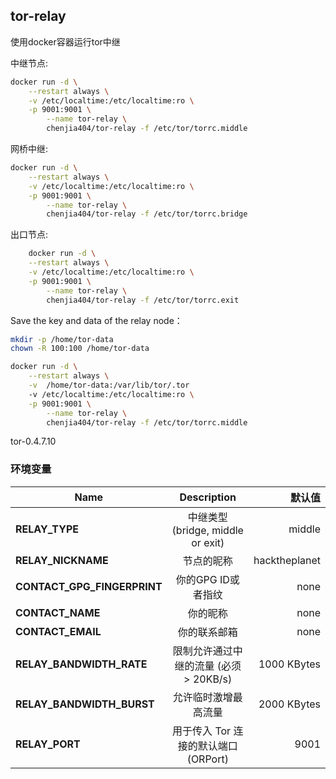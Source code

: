 ## tor-relay

使用docker容器运行tor中继

中继节点:
```bash
docker run -d \
	--restart always \
	-v /etc/localtime:/etc/localtime:ro \
	-p 9001:9001 \
		--name tor-relay \
		chenjia404/tor-relay -f /etc/tor/torrc.middle
```

网桥中继:
```bash
docker run -d \
	--restart always \
	-v /etc/localtime:/etc/localtime:ro \
	-p 9001:9001 \
		--name tor-relay \
		chenjia404/tor-relay -f /etc/tor/torrc.bridge
```

出口节点:
```bash
	docker run -d \
	--restart always \
	-v /etc/localtime:/etc/localtime:ro \
	-p 9001:9001 \
		--name tor-relay \
		chenjia404/tor-relay -f /etc/tor/torrc.exit
```

Save the key and data of the relay node：
```bash
mkdir -p /home/tor-data
chown -R 100:100 /home/tor-data

docker run -d \
	--restart always \
	-v  /home/tor-data:/var/lib/tor/.tor
	-v /etc/localtime:/etc/localtime:ro \
	-p 9001:9001 \
		--name tor-relay \
		chenjia404/tor-relay -f /etc/tor/torrc.middle
```

tor-0.4.7.10

### 环境变量

| Name                         | Description                                                                  | 默认值|
| ---------------------------- |:----------------------------------------------------------------------------:| -------------:|
| **RELAY_TYPE**               | 中继类型(bridge, middle or exit)                                              | middle        |
| **RELAY_NICKNAME**           | 节点的昵称                                                                    | hacktheplanet |
| **CONTACT_GPG_FINGERPRINT**  | 你的GPG ID或者指纹                                                            | none          |
| **CONTACT_NAME**             | 你的昵称                                                                      | none          |
| **CONTACT_EMAIL**            | 你的联系邮箱                                                                  | none          |
| **RELAY_BANDWIDTH_RATE**     | 限制允许通过中继的流量 (必须 > 20KB/s)                                          | 1000 KBytes    |
| **RELAY_BANDWIDTH_BURST**    | 允许临时激增最高流量                                                           | 2000 KBytes    |
| **RELAY_PORT**               | 用于传入 Tor 连接的默认端口 (ORPort)                                           | 9001          |